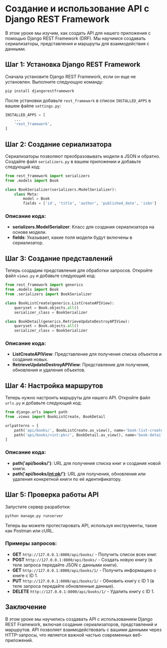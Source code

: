 
# Создание и использование API с Django REST Framework

В этом уроке мы изучим, как создать API для нашего приложения с помощью Django REST Framework (DRF). Мы научимся создавать сериализаторы, представления и маршруты для взаимодействия с данными.

## Шаг 1: Установка Django REST Framework

Сначала установите Django REST Framework, если он еще не установлен. Выполните следующую команду:

```bash
pip install djangorestframework
```

После установки добавьте `rest_framework` в список `INSTALLED_APPS` в вашем файле `settings.py`:

```python
INSTALLED_APPS = [
    ...
    'rest_framework',
]
```

## Шаг 2: Создание сериализатора

Сериализаторы позволяют преобразовывать модели в JSON и обратно. Создайте файл `serializers.py` в вашем приложении и добавьте следующий код:

```python
from rest_framework import serializers
from .models import Book

class BookSerializer(serializers.ModelSerializer):
    class Meta:
        model = Book
        fields = ['id', 'title', 'author', 'published_date', 'isbn']
```

### Описание кода:

- **serializers.ModelSerializer**: Класс для создания сериализатора на основе модели.
- **fields**: Указывает, какие поля модели будут включены в сериализатор.

## Шаг 3: Создание представлений

Теперь создадим представления для обработки запросов. Откройте файл `views.py` и добавьте следующий код:

```python
from rest_framework import generics
from .models import Book
from .serializers import BookSerializer

class BookListCreate(generics.ListCreateAPIView):
    queryset = Book.objects.all()
    serializer_class = BookSerializer

class BookDetail(generics.RetrieveUpdateDestroyAPIView):
    queryset = Book.objects.all()
    serializer_class = BookSerializer
```

### Описание кода:

- **ListCreateAPIView**: Представление для получения списка объектов и создания новых.
- **RetrieveUpdateDestroyAPIView**: Представление для получения, обновления и удаления объектов.

## Шаг 4: Настройка маршрутов

Теперь нужно настроить маршруты для нашего API. Откройте файл `urls.py` и добавьте следующий код:

```python
from django.urls import path
from .views import BookListCreate, BookDetail

urlpatterns = [
    path('api/books/', BookListCreate.as_view(), name='book-list-create'),
    path('api/books/<int:pk>/', BookDetail.as_view(), name='book-detail'),
]
```

### Описание кода:

- **path('api/books/')**: URL для получения списка книг и создания новой книги.
- **path('api/books/<int:pk>/')**: URL для получения, обновления или удаления конкретной книги по её идентификатору.

## Шаг 5: Проверка работы API

Запустите сервер разработки:

```bash
python manage.py runserver
```

Теперь вы можете протестировать API, используя инструменты, такие как Postman или cURL.

### Примеры запросов:

- **GET** `http://127.0.0.1:8000/api/books/` - Получить список всех книг.
- **POST** `http://127.0.0.1:8000/api/books/` - Создать новую книгу (в теле запроса передайте JSON с данными книги).
- **GET** `http://127.0.0.1:8000/api/books/1/` - Получить информацию о книге с ID 1.
- **PUT** `http://127.0.0.1:8000/api/books/1/` - Обновить книгу с ID 1 (в теле запроса передайте обновленные данные).
- **DELETE** `http://127.0.0.1:8000/api/books/1/` - Удалить книгу с ID 1.

## Заключение

В этом уроке мы научились создавать API с использованием Django REST Framework, включая создание сериализаторов, представлений и маршрутов. API позволяет взаимодействовать с вашими данными через HTTP-запросы, что является важной частью современных веб-приложений.
